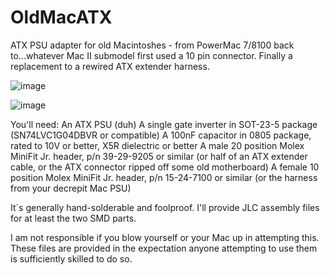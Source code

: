 # OldMacATX
ATX PSU adapter for old Macintoshes - from PowerMac 7/8100 back to...whatever Mac II submodel first used a 10 pin connector. Finally a replacement to a rewired ATX extender harness.


![image](https://user-images.githubusercontent.com/24400566/215982972-bb1de56f-9a03-4c88-bdbf-023c384c4f75.png)

![image](https://user-images.githubusercontent.com/24400566/215983561-e89e778e-f37e-46c0-b408-69563a4bff96.png)


You'll need:
An ATX PSU (duh)
A single gate inverter in SOT-23-5 package (SN74LVC1G04DBVR or compatible)
A 100nF capacitor in 0805 package, rated to 10V or better, X5R dielectric or better
A male 20 position Molex MiniFit Jr. header, p/n 39-29-9205 or similar (or half of an ATX extender cable, or the ATX connector ripped off some old motherboard)
A female 10 position Molex MiniFit Jr. header, p/n 15-24-7100 or similar (or the harness from your decrepit Mac PSU)

It`s generally hand-solderable and foolproof. I'll provide JLC assembly files for at least the two SMD parts.

I am not responsible if you blow yourself or your Mac up in attempting this. These files are provided in the expectation anyone attempting to use them is sufficiently skilled to do so.
